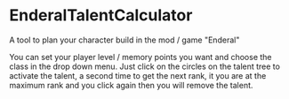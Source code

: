 # EnderalTalentCalculator

A tool to plan your character build in the mod / game "Enderal"

You can set your player level / memory points you want and choose the class in the drop down menu.
Just click on the circles on the talent tree to activate the talent, a second time to get the next rank, it you are at the maximum rank and you click again then you will remove the talent.
